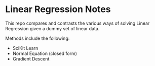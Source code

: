 # Linear Regression Notes

This repo compares and contrasts the various ways of solving Linear Regression given a dummy set of linear data.


Methods include the following:

- SciKit Learn
- Normal Equation (closed form)
- Gradient Descent
